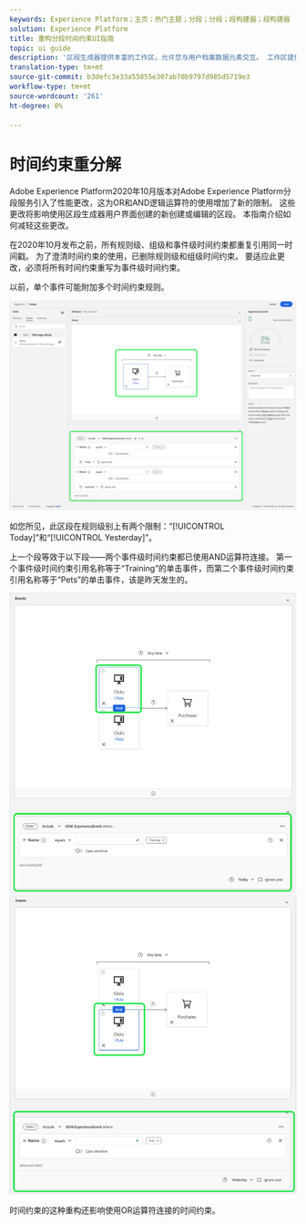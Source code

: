 ```yaml
---
keywords: Experience Platform；主页；热门主题；分段；分段；段构建器；段构建器
solution: Experience Platform
title: 重构分段时间约束UI指南
topic: ui guide
description: '区段生成器提供丰富的工作区，允许您与用户档案数据元素交互。 工作区提供用于构建和编辑规则的直观控件，如用于表示数据属性的拖放拼贴。 '
translation-type: tm+mt
source-git-commit: b3defc3e33a55855e307ab70b9797d985d5719e3
workflow-type: tm+mt
source-wordcount: '261'
ht-degree: 0%

---
```



# 时间约束重分解

Adobe Experience Platform2020年10月版本对Adobe Experience Platform分段服务引入了性能更改，这为OR和AND逻辑运算符的使用增加了新的限制。 这些更改将影响使用区段生成器用户界面创建的新创建或编辑的区段。 本指南介绍如何减轻这些更改。

在2020年10月发布之前，所有规则级、组级和事件级时间约束都重复引用同一时间戳。 为了澄清时间约束的使用，已删除规则级和组级时间约束。 要适应此更改，必须将所有时间约束重写为事件级时间约束。

以前，单个事件可能附加多个时间约束规则。

![](../images/ui/segment-refactoring/former-time-constraint.png)

如您所见，此区段在规则级别上有两个限制：“[!UICONTROL Today]”和“[!UICONTROL Yesterday]”。

上一个段等效于以下段——两个事件级时间约束都已使用AND运算符连接。 第一个事件级时间约束引用名称等于“Training”的单击事件，而第二个事件级时间约束引用名称等于“Pets”的单击事件，该是昨天发生的。

![](../images/ui/segment-refactoring/time-constraint-1.png) ![](../images/ui/segment-refactoring/time-constraint-2.png)

时间约束的这种重构还影响使用OR运算符连接的时间约束。